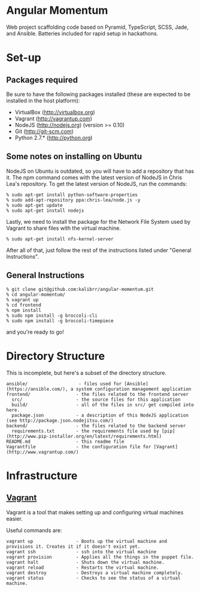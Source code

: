 # Angular Momentum

Web project scaffolding code based on Pyramid, TypeScript, SCSS, Jade, and Ansible.
Batteries included for rapid setup in hackathons.

# Set-up

## Packages required

Be sure to have the following packages installed (these are expected
to be installed in the host platform):

* VirtualBox (http://virtualbox.org)
* Vagrant (http://vagrantup.com)
* NodeJS (http://nodejs.org) (version >= 0.10)
* Git (http://git-scm.com)
* Python 2.7.* (http://python.org)

## Some notes on installing on Ubuntu

NodeJS on Ubuntu is outdated, so you will have to add a repository that
has it. The npm command comes with the latest version of NodeJS in Chris Lea's
repository. To get the latest version of NodeJS, run the commands:

    % sudo apt-get install python-software-properties
    % sudo add-apt-repository ppa:chris-lea/node.js -y
    % sudo apt-get update
    % sudo apt-get install nodejs

Lastly, we need to install the package for the Network File System used by
Vagrant to share files with the virtual machine.

    % sudo apt-get install nfs-kernel-server

After all of that, just follow the rest of the instructions listed under
"General Instructions".

## General Instructions

    % git clone git@github.com:kalibrr/angular-momentum.git
    % cd angular-momentum/
    % vagrant up
    % cd frontend
    % npm install
    % sudo npm install -g broccoli-cli
    % sudo npm install -g broccoli-timepiece

and you're ready to go!

# Directory Structure

This is incomplete, but here's a subset of the directory structure.

    ansible/                   - files used for [Ansible](https://ansible.com/), a system configuration management application
    frontend/                 - the files related to the frontend server
      src/                    - the source files for this application
      build/                  - all of the files in src/ get compiled into here.
      package.json            - a description of this NodeJS application (see http://package.json.nodejitsu.com/)
    backend/                  - the files related to the backend server
      requirements.txt        - the requirements file used by [pip](http://www.pip-installer.org/en/latest/requirements.html)
    README.md                 - this readme file
    Vagrantfile               - the configuration file for [Vagrant](http://www.vagrantup.com/)

# Infrastructure
## [Vagrant](http://www.vagrantup.com/)
Vagrant is a tool that makes setting up and configuring virtual machines easier.

Useful commands are:

    vagrant up                - Boots up the virtual machine and provisions it. Creates it if it doesn't exist yet.
    vagrant ssh               - ssh into the virtual machine
    vagrant provision         - Applies all the things in the puppet file.
    vagrant halt              - Shuts down the virtual machine.
    vagrant reload            - Restarts the virtual machine.
    vagrant destroy           - Destroys a virtual machine completely.
    vagrant status            - Checks to see the status of a virtual machine.
